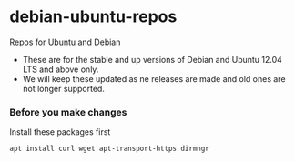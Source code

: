 # debian-ubuntu-repos
Repos for Ubuntu and Debian

* These are for the stable and up versions of Debian and Ubuntu 12.04 LTS and above  only.
* We will keep these updated as ne releases are made and old ones are not longer supported.

### Before you make changes
Install these packages first

```apt install curl wget apt-transport-https dirmngr```
